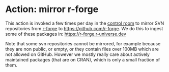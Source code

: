 # Action: mirror r-forge

This action is invoked a few times per day in the [control room](https://github.com/r-universe-org/control-room) to mirror SVN repositories from [r-forge](https://r-forge.r-project.org) to https://github.com/r-forge. We do this to ingest some of these packages in: https://r-forge.r-universe.dev

Note that some svn repositories cannot be mirrored, for example because they are non public, or empty, or they contain files over 100MB which are not allowed on GitHub. However we mostly really care about actively maintained packages (that are on CRAN), which is only a small fraction of them.
